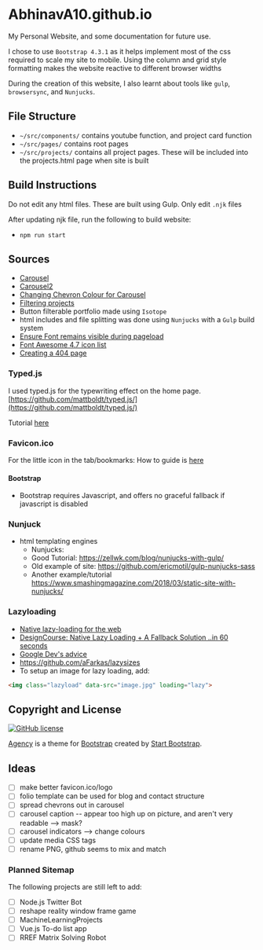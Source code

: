 # AbhinavA10.github.io

My Personal Website, and some documentation for future use.

I chose to use `Bootstrap 4.3.1` as it helps implement most of the css required to scale my site to mobile. Using the column and grid style formatting makes the website reactive to different browser widths

During the creation of this website, I also learnt about tools like `gulp`, `browsersync`, and `Nunjucks`.

## File Structure
- `~/src/components/` contains youtube function, and project card function
- `~/src/pages/` contains root pages
- `~/src/projects/` contains all project pages. These will be included into the projects.html page when site is built

## Build Instructions
Do not edit any html files. These are built using Gulp. Only edit `.njk` files

After updating njk file, run the following to build website:
- `npm run start`

## Sources

- [Carousel](https://www.w3schools.com/bootstrap/bootstrap_carousel.asp)
- [Carousel2](https://getbootstrap.com/docs/4.1/components/carousel/)
- [Changing Chevron Colour for Carousel](https://stackoverflow.com/questions/49391266/change-bootstrap-4-carousel-control-colors/49391884)
- [Filtering projects](https://www.w3schools.com/howto/howto_js_filter_elements.asp)
- Button filterable portfolio made using `Isotope`
- html includes and file splitting was done using `Nunjucks` with a `Gulp` build system
- [Ensure Font remains visible during pageload](https://web.dev/font-display/)
- [Font Awesome 4.7 icon list](https://fontawesome.com/v4.7.0/icons/)
- [Creating a 404 page](https://mycyberuniverse.com/developing/custom-404-page-for-website-hosted-on-github.html)

### Typed.js

I used typed.js for the typewriting effect on the home page.
[https://github.com/mattboldt/typed.js/](https://github.com/mattboldt/typed.js/)

Tutorial [here](https://www.youtube.com/watch?v=Jed5ZasNtJM)

### Favicon.ico

For the little icon in the tab/bookmarks:
How to guide is [here](https://tutorialehtml.com/en/what-is-favicon-ico-usage/)

#### Bootstrap
- Bootstrap requires Javascript, and offers no graceful fallback if javascript is disabled

### Nunjuck
- html templating engines
    - Nunjucks: 
    - Good Tutorial: https://zellwk.com/blog/nunjucks-with-gulp/
    - Old example of site: https://github.com/ericmotil/gulp-nunjucks-sass
    - Another example/tutorial https://www.smashingmagazine.com/2018/03/static-site-with-nunjucks/

### Lazyloading 
- [Native lazy-loading for the web](https://web.dev/native-lazy-loading/)
- [DesignCourse: Native Lazy Loading + A Fallback Solution ..in 60 seconds](https://www.youtube.com/watch?v=6mTKlOGBYfM)
- [Google Dev's advice](https://developers.google.com/web/fundamentals/performance/lazy-loading-guidance/images-and-video)
- https://github.com/aFarkas/lazysizes
- To setup an image for lazy loading, add:
```html
<img class="lazyload" data-src="image.jpg" loading="lazy">
```
## Copyright and License

[![GitHub license](https://img.shields.io/badge/license-MIT-blue.svg)](./LICENSE)

[Agency](https://startbootstrap.com/template-overviews/agency/) is a theme for [Bootstrap](http://getbootstrap.com/) created by [Start Bootstrap](http://startbootstrap.com/).

## Ideas

- [ ] make better favicon.ico/logo
- [ ] folio template can be used for blog and contact structure
- [ ] spread chevrons out in carousel
- [ ] carousel caption -- appear too high up on picture, and aren't very readable --> mask?
- [ ] carousel indicators --> change colours
- [ ] update media CSS tags
- [ ] rename PNG, github seems to mix and match

### Planned Sitemap

The following projects are still left to add:

- [ ] Node.js Twitter Bot
- [ ] reshape reality window frame game
- [ ] MachineLearningProjects
- [ ] Vue.js To-do list app
- [ ] RREF Matrix Solving Robot